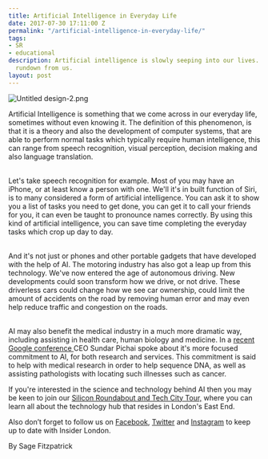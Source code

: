 ```yaml
---
title: Artificial Intelligence in Everyday Life
date: 2017-07-30 17:11:00 Z
permalink: "/artificial-intelligence-in-everyday-life/"
tags:
- SR
- educational
description: Artificial intelligence is slowly seeping into our lives. Here's a short
  rundown from us.
layout: post
---
```


![Untitled design-2.png](/uploads/Untitled%20design-2.png)

Artificial Intelligence is something that we come across in our everyday life, sometimes without even knowing it. The definition of this phenomenon, is that it is a theory and also the development of computer systems, that are able to perform normal tasks which typically require human intelligence, this can range from speech recognition, visual perception, decision making and also language translation.

\
Let's take speech recognition for example. Most of you may have an iPhone, or at least know a person with one. We'll it's in built function of Siri, is to many considered a form of artificial intelligence. You can ask it to show you a list of tasks you need to get done, you can get it to call your friends for you, it can even be taught to pronounce names correctly. By using this kind of artificial intelligence, you can save time completing the everyday tasks which crop up day to day.

\
And it's not just or phones and other portable gadgets that have developed with the help of AI. The motoring industry has also got a leap up from this technology. We've now entered the age of autonomous driving. New developments could soon transform how we drive, or not drive. These driverless cars could change how we see car ownership, could limit the amount of accidents on the road by removing human error and may even help reduce traffic and congestion on the roads.

\
AI may also benefit the medical industry in a much more dramatic way, including assisting in health care, human biology and medicine. In a [recent Google conference ](https://www.engadget.com/2017/05/17/google-launched-a-massive-open-ai-division/)CEO Sundar Pichai spoke about it's more focused commitment to AI, for both research and services. This commitment is said to help with medical research in order to help sequence DNA, as well as assisting pathologists with locating such illnesses such as cancer.

If you're interested in the science and technology behind AI then you may be keen to join our [Silicon Roundabout and Tech City Tour,](http://www.insider-london.co.uk/tours/silicon-roundabout-and-tech-city-tour/) where you can learn all about the technology hub that resides in London's East End. 

Also don’t forget to follow us on [Facebook](http://facebook.com/insiderlondon/), [Twitter](http://twitter.com/insiderlondon) and [Instagram](http://instagram.com/insiderlondontours/) to keep up to date with Insider London.

By Sage Fitzpatrick